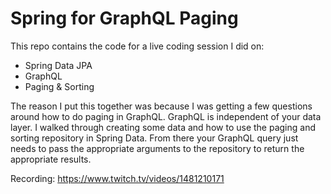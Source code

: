 # Spring for GraphQL Paging

This repo contains the code for a live coding session I did on: 

- Spring Data JPA
- GraphQL
- Paging & Sorting

The reason I put this together was because I was getting a few questions around how to do
paging in GraphQL. GraphQL is independent of your data layer. I walked through creating 
some data and how to use the paging and sorting repository in Spring Data. From there
your GraphQL query just needs to pass the appropriate arguments to the repository to return
the appropriate results. 

Recording: https://www.twitch.tv/videos/1481210171 
